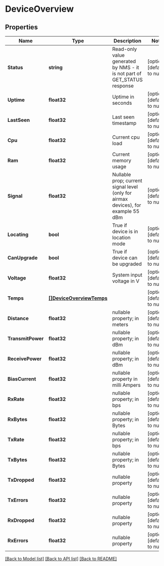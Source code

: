 # DeviceOverview

## Properties
Name | Type | Description | Notes
------------ | ------------- | ------------- | -------------
**Status** | **string** | Read-only value generated by NMS - it is not part of GET_STATUS response | [optional] [default to null]
**Uptime** | **float32** | Uptime in seconds | [optional] [default to null]
**LastSeen** | **float32** | Last seen timestamp | [optional] [default to null]
**Cpu** | **float32** | Current cpu load | [optional] [default to null]
**Ram** | **float32** | Current memory usage | [optional] [default to null]
**Signal** | **float32** | Nullable prop; current signal level (only for airmax devices), for example 55 dBm | [optional] [default to null]
**Locating** | **bool** | True if device is in location mode | [optional] [default to null]
**CanUpgrade** | **bool** | True if device can be upgraded | [optional] [default to null]
**Voltage** | **float32** | System input voltage in V | [optional] [default to null]
**Temps** | [**[]DeviceOverviewTemps**](DeviceOverview_temps.md) |  | [optional] [default to null]
**Distance** | **float32** | nullable property; in meters | [optional] [default to null]
**TransmitPower** | **float32** | nullable property; in dBm | [optional] [default to null]
**ReceivePower** | **float32** | nullable property; in dBm | [optional] [default to null]
**BiasCurrent** | **float32** | nullable property in milli Ampers | [optional] [default to null]
**RxRate** | **float32** | nullable property; in bps | [optional] [default to null]
**RxBytes** | **float32** | nullable property; in Bytes | [optional] [default to null]
**TxRate** | **float32** | nullable property; in bps | [optional] [default to null]
**TxBytes** | **float32** | nullable property; in Bytes | [optional] [default to null]
**TxDropped** | **float32** | nullable property | [optional] [default to null]
**TxErrors** | **float32** | nullable property | [optional] [default to null]
**RxDropped** | **float32** | nullable property | [optional] [default to null]
**RxErrors** | **float32** | nullable property | [optional] [default to null]

[[Back to Model list]](../README.md#documentation-for-models) [[Back to API list]](../README.md#documentation-for-api-endpoints) [[Back to README]](../README.md)


